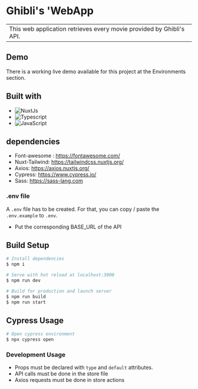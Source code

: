 
# Ghibli's 'WebApp
<table>
<tr>
<td>
  This web application retrieves every movie provided by Ghibli's API.
</td>
</tr>
</table>

## Demo
There is a working live demo available for this project at the Environments section. 

## Built with 

- ![NuxtJs](https://img.shields.io/badge/Nuxt.js-16181D.svg?style=for-the-badge&logo=nuxtdotjs&logoColor=#191A1A)
- ![Typescript](https://img.shields.io/badge/Typescript-16181D.svg?style=for-the-badge&logo=typescript&logoColor=blue)
- ![JavaScript](https://img.shields.io/badge/Javascript-16181D.svg?style=for-the-badge&logo=javascript&logoColor=yellow)

## dependencies

- Font-awesome : https://fontawesome.com/
- Nuxt-Tailwind: https://tailwindcss.nuxtjs.org/
- Axios: https://axios.nuxtjs.org/
- Cypress: https://www.cypress.io/
- Sass: https://sass-lang.com

### .env file

A `.env` file has to be created.
For that, you can copy / paste the `.env.example` to `.env`.
- Put the corresponding BASE_URL of the API

## Build Setup

```bash
# Install dependencies
$ npm i

# Serve with hot reload at localhost:3000
$ npm run dev

# Build for production and launch server
$ npm run build
$ npm run start
```
## Cypress Usage

```bash
# Open cypress environment
$ npx cypress open
```

### Development Usage

- Props must be declared with `type` and `default` attributes.
- API calls must be done in the store file 
- Axios requests must be done in store actions
